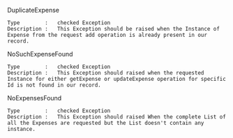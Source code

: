 DuplicateExpense

	Type		:	checked Exception
	Description	:	This Exception should be raised when the Instance of Expense from the request add operation is already present in our record.

NoSuchExpenseFound

	Type		:	checked Exception
	Description	:	This Exception should raised when the requested Instance for either getExpense or updateExpense operation for specific Id is not found in our record.
	
NoExpensesFound

	Type		:	checked Exception
	Description	:	This Exception should raised When the complete List of all the Expenses are requested but the List doesn't contain any instance.
